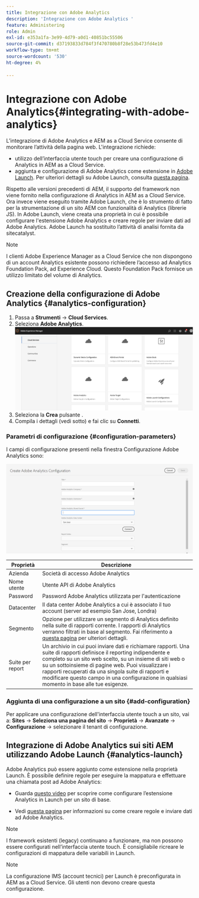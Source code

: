 ```yaml
---
title: Integrazione con Adobe Analytics
description: 'Integrazione con Adobe Analytics '
feature: Administering
role: Admin
exl-id: e353a1fa-3e99-4d79-a0d1-40851bc55506
source-git-commit: d37193833d784f3f470780b8f28e53b473fd4e10
workflow-type: tm+mt
source-wordcount: '530'
ht-degree: 4%

---
```


# Integrazione con Adobe Analytics{#integrating-with-adobe-analytics}

L’integrazione di Adobe Analytics e AEM as a Cloud Service consente di monitorare l’attività della pagina web. L&#39;integrazione richiede:

* utilizzo dell’interfaccia utente touch per creare una configurazione di Analytics in AEM as a Cloud Service.
* aggiunta e configurazione di Adobe Analytics come estensione in [Adobe Launch](#analytics-launch). Per ulteriori dettagli su Adobe Launch, consulta [questa pagina](https://experienceleague.adobe.com/docs/experience-platform/tags/get-started/quick-start.html).

Rispetto alle versioni precedenti di AEM, il supporto del framework non viene fornito nella configurazione di Analytics in AEM as a Cloud Service. Ora invece viene eseguito tramite Adobe Launch, che è lo strumento di fatto per la strumentazione di un sito AEM con funzionalità di Analytics (librerie JS). In Adobe Launch, viene creata una proprietà in cui è possibile configurare l&#39;estensione Adobe Analytics e creare regole per inviare dati ad Adobe Analytics. Adobe Launch ha sostituito l’attività di analisi fornita da sitecatalyst.

>[!NOTE]
>
>I clienti Adobe Experience Manager as a Cloud Service che non dispongono di un account Analytics esistente possono richiedere l’accesso ad Analytics Foundation Pack, ad Experience Cloud. Questo Foundation Pack fornisce un utilizzo limitato del volume di Analytics.

## Creazione della configurazione di Adobe Analytics {#analytics-configuration}

1. Passa a **Strumenti** → **Cloud Services**.
2. Seleziona **Adobe Analytics**.
   ![Finestra Adobe Analytics](assets/analytics_screen2.png "Finestra Adobe Analytics")
3. Seleziona la **Crea** pulsante .
4. Compila i dettagli (vedi sotto) e fai clic su **Connetti**.

### Parametri di configurazione {#configuration-parameters}

I campi di configurazione presenti nella finestra Configurazione Adobe Analytics sono:

![Parametri di configurazione](assets/properties_field1.png "Parametri di configurazione")

| Proprietà | Descrizione |
|---|---|
| Azienda | Società di accesso Adobe Analytics |
| Nome utente | Utente API di Adobe Analytics |
| Password | Password Adobe Analytics utilizzata per l&#39;autenticazione |
| Datacenter | Il data center Adobe Analytics a cui è associato il tuo account (server ad esempio San Jose, Londra) |
| Segmento | Opzione per utilizzare un segmento di Analytics definito nella suite di rapporti corrente. I rapporti di Analytics verranno filtrati in base al segmento. Fai riferimento a [questa pagina](https://experienceleague.adobe.com/docs/analytics/components/segmentation/seg-overview.html) per ulteriori dettagli. |
| Suite per report | Un archivio in cui puoi inviare dati e richiamare rapporti. Una suite di rapporti definisce il reporting indipendente e completo su un sito web scelto, su un insieme di siti web o su un sottoinsieme di pagine web. Puoi visualizzare i rapporti recuperati da una singola suite di rapporti e modificare questo campo in una configurazione in qualsiasi momento in base alle tue esigenze. |

### Aggiunta di una configurazione a un sito {#add-configuration}

Per applicare una configurazione dell&#39;interfaccia utente touch a un sito, vai a: **Sites** → **Seleziona una pagina del sito** → **Proprietà** → **Avanzate** → **Configurazione** → selezionare il tenant di configurazione.

## Integrazione di Adobe Analytics sui siti AEM utilizzando Adobe Launch {#analytics-launch}

Adobe Analytics può essere aggiunto come estensione nella proprietà Launch. È possibile definire regole per eseguire la mappatura e effettuare una chiamata post ad Adobe Analytics:

* Guarda [questo video](https://experienceleague.adobe.com/docs/analytics-learn/tutorials/implementation/via-adobe-launch/basic-configuration-of-the-analytics-launch-extension.html) per scoprire come configurare l’estensione Analytics in Launch per un sito di base.

* Vedi [questa pagina](https://experienceleague.adobe.com/docs/core-services-learn/implementing-in-websites-with-launch/implement-solutions/analytics.html) per informazioni su come creare regole e inviare dati ad Adobe Analytics.

>[!NOTE]
>
>I framework esistenti (legacy) continuano a funzionare, ma non possono essere configurati nell’interfaccia utente touch. È consigliabile ricreare le configurazioni di mappatura delle variabili in Launch.

>[!NOTE]
>
>La configurazione IMS (account tecnici) per Launch è preconfigurata in AEM as a Cloud Service. Gli utenti non devono creare questa configurazione.
